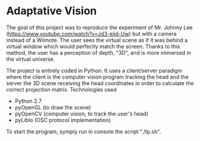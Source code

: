 Adaptative Vision
=================

The goal of this project was to reproduce the experiment of Mr. Johnny Lee (https://www.youtube.com/watch?v=Jd3-eiid-Uw) but with a camera instead of a Wiimote. The user sees the virtual scene as if it was behind a virtual window which would perfectly match the screen. Thanks to this method, the user has a perception of depth, "3D", and is more immersed in the virtual universe.

The project is entirely coded in Python. It uses a client/server paradigm where the client is the computer vision program tracking the head and the server the 3D scene receiving the head coordinates in order to calculate the correct projection matrix.
Technologies used

* Python 2.7
* pyOpenGL (to draw the scene)
* pyOpenCV (computer vision, to track the user's head)
* pyLiblo (OSC protocol implementation) 
 
To start the program, symply run in console the script "./tp.sh".

